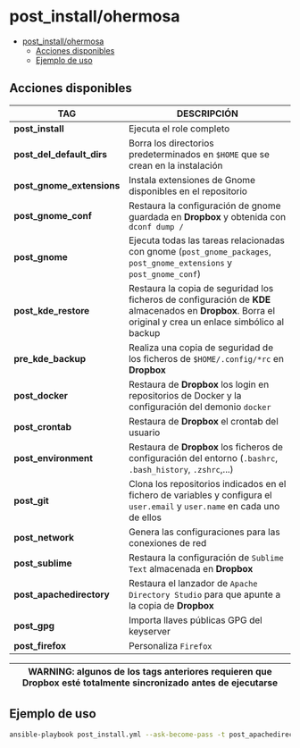 # post_install/ohermosa

- [post_install/ohermosa](#post_installohermosa)
  - [Acciones disponibles](#acciones-disponibles)
  - [Ejemplo de uso](#ejemplo-de-uso)

## Acciones disponibles

| **TAG** | **DESCRIPCIÓN** |
|------------|--------------|
| **post_install** | Ejecuta el role completo |
| **post_del_default_dirs** | Borra los directorios predeterminados en `$HOME` que se crean en la instalación |
| **post_gnome_extensions** | Instala extensiones de Gnome disponibles en el repositorio |
| **post_gnome_conf** | Restaura la configuración de gnome guardada en **Dropbox** y obtenida con `dconf dump /` |
| **post_gnome** | Ejecuta todas las tareas relacionadas con gnome (`post_gnome_packages`, `post_gnome_extensions` y `post_gnome_conf`) |
| **post_kde_restore** | Restaura la copia de seguridad los ficheros de configuración de **KDE** almacenados en **Dropbox**. Borra el original y crea un enlace simbólico al backup |
| **pre_kde_backup** | Realiza una copia de seguridad de los ficheros de `$HOME/.config/*rc` en **Dropbox** |
| **post_docker** | Restaura de **Dropbox** los login en repositorios de Docker y la configuración del demonio `docker` |
| **post_crontab** | Restaura de **Dropbox** el crontab del usuario |
| **post_environment** | Restaura de **Dropbox** los ficheros de configuración del entorno (`.bashrc`, `.bash_history`, `.zshrc`,...) |
| **post_git** | Clona los repositorios indicados en el fichero de variables y configura el `user.email` y `user.name` en cada uno de ellos |
| **post_network** | Genera las configuraciones para las conexiones de red |
| **post_sublime** | Restaura la configuración de `Sublime Text` almacenada en **Dropbox** |
| **post_apachedirectory** | Restaura el lanzador de `Apache Directory Studio` para que apunte a la copia de **Dropbox** |
| **post_gpg** | Importa llaves públicas GPG del keyserver |
| **post_firefox** | Personaliza `Firefox` |

| **WARNING**: algunos de los tags anteriores requieren que **Dropbox** esté totalmente sincronizado antes de ejecutarse |
| --- |

## Ejemplo de uso

```bash
ansible-playbook post_install.yml --ask-become-pass -t post_apachedirectory -e post_install_user=ohermosa
```

